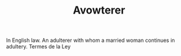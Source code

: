 ---
title: Avowterer
permalink: "/definitions/avowterer.html"
body: In English law. An adulterer with whom a married woman continues in adultery.
  Termes de la Ley
published_at: '2018-07-07'
layout: post
---